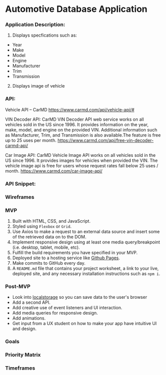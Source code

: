 # Automotive Database Application

### Application Description:
1. Displays specfications such as:
- Year
- Make
- Model
- Engine
- Manufacturer
- Trim
- Transmission
2. Displays image of vehicle

### API:
Vehicle API – CarMD
https://www.carmd.com/api/vehicle-api/#

VIN Decoder API: CarMD VIN Decoder API web service works on all vehicles sold in the US since 1996. It provides information on the year, make, model, and engine on the provided VIN. Additional information such as Manufacturer, Trim, and Transmission is also available.The feature is free up to 25 uses per month.
https://www.carmd.com/api/free-vin-decoder-carmd-api/

Car Image API: CarMD Vehicle Image API works on all vehicles sold in the US since 1996. It provides images for vehicles when provided the VIN. The vehicle image api is free for users whose request rates fall below 25 uses / month.
https://www.carmd.com/car-image-api/

### API Snippet:



### Wireframes



### MVP

1. Built with HTML, CSS, and JavaScript.
1. Styled using `Flexbox` or `Grid`.
1. Use Axios to make a request to an external data source and insert some of the retrieved data on to the DOM.
1. Implement responsive design using at least one media query/breakpoint (i.e. desktop, tablet, mobile, etc).
1. Fulfill the build requirements you have specified in your MVP.
1. Deployed site to a hosting service like [Github Pages](https://pages.github.com/).
1. Make commits to GitHub every day.
1. A `README.md` file that contains your project worksheet, a link to your live, deployed site, and any necessary installation instructions such as ```npm i```.

### Post-MVP

- Look into [localstorage](https://developer.mozilla.org/en-US/docs/Web/API/Window/localStorage) so you can save data to the user's browser 
- Add a second API.
- Add creative use of event listeners and UI interaction.
- Add media queries for responsive design.
- Add animations.
- Get input from a UX student on how to make your app have intuitive UI and design.

### Goals



### Priority Matrix



### Timeframes


